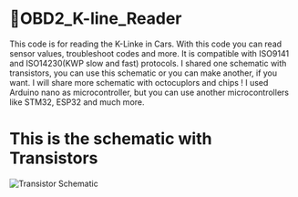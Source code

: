 # 🚗OBD2_K-line_Reader
This code is for reading the K-Linke in Cars. With this code you can read sensor values, troubleshoot codes and more. It is compatible with ISO9141 and ISO14230(KWP slow and fast) protocols.
I shared one schematic with transistors, you can use this schematic or you can make another, if you want. I will share more schematic with octocuplors and chips ! I used Arduino nano as microcontroller, but you can use another microcontrollers like STM32, ESP32 and much more.

# This is the schematic with Transistors
![Transistor Schematic](https://github.com/muki01/OBD2_K-line_Reader/assets/75759731/f6001ad9-0761-4f8e-93ce-c81bf50938e9)
